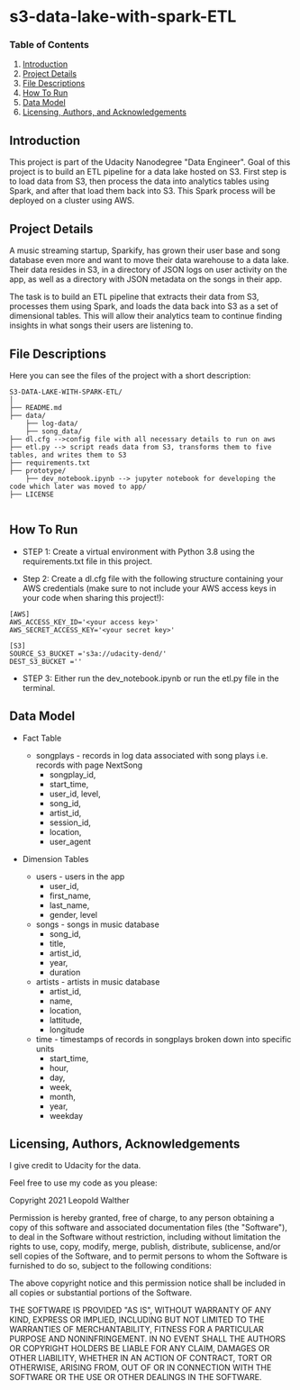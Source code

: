 # s3-data-lake-with-spark-ETL

### Table of Contents

1. [Introduction](#intro)
2. [Project Details](#details)
3. [File Descriptions](#files)
4. [How To Run](#execution)
5. [Data Model](#model)
6. [Licensing, Authors, and Acknowledgements](#licensing)

## Introduction<a name="intro"></a>

This project is part of the Udacity Nanodegree "Data Engineer".
Goal of this project is to build an ETL pipeline for a data lake hosted on S3. First step is to load data from S3, then process the data into analytics tables using Spark, and after that load them back into S3. This Spark process will be deployed on a cluster using AWS.

## Project Details<a name="details"></a>

A music streaming startup, Sparkify, has grown their user base and song database even more and want to move their data warehouse to a data lake. Their data resides in S3, in a directory of JSON logs on user activity on the app, as well as a directory with JSON metadata on the songs in their app.

The task is to build an ETL pipeline that extracts their data from S3, processes them using Spark, and loads the data back into S3 as a set of dimensional tables. This will allow their analytics team to continue finding insights in what songs their users are listening to.

## File Descriptions <a name="files"></a>

Here you can see the files of the project with a short description:

```
S3-DATA-LAKE-WITH-SPARK-ETL/
│
├── README.md
├── data/ 
    ├── log-data/
    ├── song_data/ 
├── dl.cfg -->config file with all necessary details to run on aws
├── etl.py --> script reads data from S3, transforms them to five tables, and writes them to S3
├── requirements.txt
├── prototype/
    ├── dev_notebook.ipynb --> jupyter notebook for developing the code which later was moved to app/
├── LICENSE


```
## How To Run<a name="execution"></a>

- STEP 1: Create a virtual environment with Python 3.8 using the requirements.txt file in this project.

- Step 2: Create a dl.cfg file with the following structure containing your AWS credentials (make sure to not include your AWS access keys in your code when sharing this project!):
```
[AWS]
AWS_ACCESS_KEY_ID='<your access key>'
AWS_SECRET_ACCESS_KEY='<your secret key>'

[S3]
SOURCE_S3_BUCKET ='s3a://udacity-dend/'
DEST_S3_BUCKET =''
```
- STEP 3: Either run the dev_notebook.ipynb or run the etl.py file in the terminal.

## Data Model<a name="model"></a>

- Fact Table
  - songplays - records in log data associated with song plays i.e. records with page NextSong
    - songplay_id, 
    - start_time, 
    - user_id, level, 
    - song_id, 
    - artist_id, 
    - session_id, 
    - location, 
    - user_agent
  
- Dimension Tables
  - users - users in the app
    - user_id, 
    - first_name, 
    - last_name, 
    - gender, level
  - songs - songs in music database
    - song_id, 
    - title, 
    - artist_id, 
    - year, 
    - duration 
  - artists - artists in music database
    - artist_id, 
    - name, 
    - location, 
    - lattitude, 
    - longitude
  - time - timestamps of records in songplays broken down into specific units
    - start_time, 
    - hour, 
    - day, 
    - week, 
    - month, 
    - year, 
    - weekday

## Licensing, Authors, Acknowledgements<a name="licensing"></a>

I give credit to Udacity for the data.

Feel free to use my code as you please:

Copyright 2021 Leopold Walther

Permission is hereby granted, free of charge, to any person obtaining a copy of this software and associated documentation files (the "Software"), to deal in the Software without restriction, including without limitation the rights to use, copy, modify, merge, publish, distribute, sublicense, and/or sell copies of the Software, and to permit persons to whom the Software is furnished to do so, subject to the following conditions:

The above copyright notice and this permission notice shall be included in all copies or substantial portions of the Software.

THE SOFTWARE IS PROVIDED "AS IS", WITHOUT WARRANTY OF ANY KIND, EXPRESS OR IMPLIED, INCLUDING BUT NOT LIMITED TO THE WARRANTIES OF MERCHANTABILITY, FITNESS FOR A PARTICULAR PURPOSE AND NONINFRINGEMENT. IN NO EVENT SHALL THE AUTHORS OR COPYRIGHT HOLDERS BE LIABLE FOR ANY CLAIM, DAMAGES OR OTHER LIABILITY, WHETHER IN AN ACTION OF CONTRACT, TORT OR OTHERWISE, ARISING FROM, OUT OF OR IN CONNECTION WITH THE SOFTWARE OR THE USE OR OTHER DEALINGS IN THE SOFTWARE.